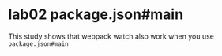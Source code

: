 # lab02  package.json#main



This study shows that webpack watch also work when you use `package.json#main` 







